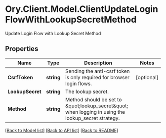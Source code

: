 # Ory.Client.Model.ClientUpdateLoginFlowWithLookupSecretMethod
Update Login Flow with Lookup Secret Method

## Properties

Name | Type | Description | Notes
------------ | ------------- | ------------- | -------------
**CsrfToken** | **string** | Sending the anti-csrf token is only required for browser login flows. | [optional] 
**LookupSecret** | **string** | The lookup secret. | 
**Method** | **string** | Method should be set to \&quot;lookup_secret\&quot; when logging in using the lookup_secret strategy. | 

[[Back to Model list]](../README.md#documentation-for-models) [[Back to API list]](../README.md#documentation-for-api-endpoints) [[Back to README]](../README.md)

